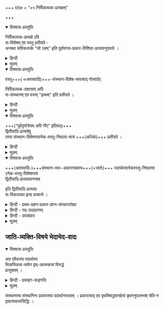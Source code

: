 +++
title = "०५ निर्विकल्पक-प्रत्यक्षम्"

+++

<details open><summary>विश्वास-प्रस्तुतिः</summary>

निर्विकल्पक-प्रत्यक्षे ऽपि  
स-विशेषम् एव वस्तु प्रतीयते -  
अन्यथा सविकल्पके "सो ऽयम्" इति पूर्वावगत-प्रकार-विशिष्ट-प्रत्ययानुपपत्तेः ।
</details>

<details><summary>हिन्दी</summary>

आगे श्रीभाष्यकार स्वामी जी ने अद्वैतवादियों के इस कथन का —  
कि निर्विकल्पकप्रत्यक्ष निर्विशेषवस्तु का ग्रहण करता है-  
खण्डन किया है ।  

बौद्ध और अद्वैती इत्यादि वादियों ने  
यह माना है कि  
निर्विकल्पक-प्रत्यक्ष सर्व-विशेष-शून्य वस्तु का ग्रहण करता है ।  

उनका यह मन्तव्य समीचीन नहीं है ।  
'यह वस्तु ऐसी है'  
इस प्रकार का ही  
ज्ञान का स्वरूप होता है।  
ज्ञान में "यह वस्तु" कहकर  
पदार्थ का स्वरूप  
तथा "ऐसी" कहकर तद्गत विशेष भासित होता है ।  
इससे यही फलित होता है कि  
सभी ज्ञान सविशेषवस्तु का ही ग्रहण करते हैं ।  
</details>


<details><summary>मूलम्</summary>

निर्विकल्पकप्रत्यक्षे ऽपि सविशेषम् एव वस्तु प्रतीयते - अन्यथा सविकल्पके सो ऽयम् इति पूर्वावगतप्रकारविशिष्टप्रत्ययानुपपत्तेः।  
</details>

<details open><summary>विश्वास-प्रस्तुतिः</summary>

वस्तु+++(→अवयवादि)+++-संस्थान-विशेष-रूपत्वाद्  गोत्वादेर्  

निर्विकल्पक-दशायाम् अपि  
स-संस्थानम् एव वस्त्व् "इत्थम्" इति प्रतीयते । 
</details>

<details><summary>हिन्दी</summary>

कई वादियों ने यह माना है कि  
निर्विकल्पकप्रत्यक्ष में  
जाति गुण और द्रव्य इत्यादि  
बिना आपसी सम्बन्ध के  
अलग गृहीत होते हैं ।  

उनका यह वाद भी ठीक नहीं है -  
क्योंकि परस्पर में  
सदा सम्बन्ध रखने वाले  
तथा एक इन्द्रिय से गृहीत होने योग्य  
जाति, गुण और द्रव्य इत्यादि पदार्थ  
विशेष्य-विशेषणभाव से  
एक साथ गृहीत हो सकते हैं।  

तथा यह अनुभव भी —  
कि "यह पदार्थ ऐसा है”—  
यही सिद्ध करता है कि   
प्राथमिक-प्रत्यक्ष में जातिगुण और द्रव्य इत्यादि पदार्थ विशेष्यविशेषणभाव से गृहीत होते हैं ।  
</details>


<details><summary>मूलम्</summary>

वस्तुसंस्थानविशेषरूपत्वाद् गोत्वादेर् निर्विकल्पकदशायाम् अपि ससंस्थानम् एव वस्त्व् इत्थम् इति प्रतीयते । 
</details>


<details open><summary>विश्वास-प्रस्तुतिः</summary>

+++("पूर्वदृष्टेवेयम् अपि गौर्" इतिवत्)+++  
द्वितीयादि-प्रत्ययेषु  
तस्य संस्थान-विशेषस्यानेक-वस्तु-निष्ठता-मात्रं +++(अधिकं)+++ प्रतीयते । 
</details>

<details><summary>हिन्दी</summary>

यहाँ पर यह प्रश्न उठता है कि  
अन्यान्य-वादियों ने  
निर्विकल्पक एवं सविकल्पक-प्रत्यक्ष में  
इस प्रकार भेद को सिद्ध किया है कि  
निर्विकल्पक-प्रत्यक्ष विशेषण-रहित-वस्तु का ग्रहण करता है  
स-विकल्पक-प्रत्यक्ष विशेषण-विशिष्ट पदार्थ का ग्रहण करता है ।  
यदि सिद्धान्त में ये दोनों प्रत्यक्ष विशेषण-विशिष्ट-वस्तु के ग्राहक माने जायँ  
तो इनमें भेद कैसे सिद्ध किया जा सकता है ?  

इस प्रश्न के उत्तर में  
श्रीरामानुज स्वामी जी ने यह कहा है कि  
अनुभव के अनुसार  
सभी ज्ञान विशेषण-विशिष्ट-वस्तु के ही ग्राहक सिद्ध होते हैं,  
कोई भी ज्ञान  
निर्विशेष-वस्तु का ग्राहक  
प्रतीत नहीं होता ।  
उसको सिद्ध करने के लिये  
परवादियों के द्वारा कही जाने वाली युक्तियाँ सारहीन हैं ।  
ऐसी स्थिति में  
निर्विकल्पक-प्रत्यक्ष और सविकल्पक-प्रत्यक्ष में भेद  
इस प्रकार ही सिद्ध करना होगा कि  
अधिक-विशेषण-विशिष्ट पदार्थ का ग्रहण करने वाला प्रत्यक्ष  
**सविकल्पक-प्रत्यक्ष** है ।+++(5)+++  
अल्पविशेषण से विशिष्ट पदार्थ का ग्रहण करने वाला प्रत्यक्ष  
निर्विकल्पक प्रत्यक्ष है ।  
जिस प्रकार लोक में  
अल्प धन वाले पुरुष को निर्धन  
एवं अधिक धन [[६७]] वाले पुरुष को धनिक कहा जाता है,  
उसी प्रकार प्रकृत में समझना चाहिये ।  

इस प्रकार भेद करना असंगत ही है कि  
निर्विशेषवस्तु का ग्राहक ज्ञान  
निर्विकल्पक है  
तथा सविशेषवस्तु का ग्राहक ज्ञान सविकल्पक है ।  

यह प्रश्न उठता है कि  
किस प्रकार के प्रत्यक्ष को निर्विकल्पक  
एवं किस प्रकार के प्रत्यक्ष को सविकल्पक कहना चाहिये ।  

उत्तर यही है कि प्रथमपिण्ड के विषय में होने वाले प्रत्यक्ष को निर्विकल्पक  
एवं द्वितीय आदि पिण्डों के विषय में होने वाले प्रत्यक्ष को सविकल्पक कहना चाहिये ।  
भाव यह है कि प्रथम गोव्यक्ति को देखने वाला मनुष्य  
समझता है कि यह गौ है ।  
वही मनुष्य आगे दूसरे और तीसरे इत्यादि गोव्यक्तियों को देखते समय  
समझता है कि  
यह भी गौ है ।  
प्रथमपिण्डग्रहण में "यह गौ है "  
ऐसा ज्ञान होता है ।  
द्वितीय आदि पिण्डग्रहण में  
"यह भी गौ है" ऐसा ज्ञान होता है ।  

प्रथमपिण्डग्रहण में गोव्यक्ति  
विशेष्य के रूप में  
तथा गोत्वजाति प्रकार रूप में भासती है ।  
द्वितीय आदि पिण्डग्रहण में भी  
गोव्यक्ति विशेष्यरूप में  
तथा गोत्वजाति  
प्रकार रूप में भासती है ।  
इस प्रकार दोनों ही प्रत्यक्ष  
प्रकारविशिष्ट-वस्तु का ही ग्रहण करते हैं ।  
कोई भी प्रत्यक्ष  
निष्प्रकारवस्तु का ग्रहण नहीं करता ।  
अन्तर इतना ही है कि  
प्रथम पिण्डग्रहण में  
यद्यपि गोत्वजाति भासती है  
किन्तु उस समय यह पता नहीं चलता कि  
यह गोत्वजाति व्यक्त्यन्तर में भी रहने वाली है ।  
किन्तु द्वितीयादिपिण्डग्रहण में  
गोत्वजाति के भान के साथ  
यह भी विदित होता है कि  
यह गोत्वजाति-जो पहले व्यक्ति में देखी गयी है-  
इन द्वितीयादि व्यक्तियों में भी दिखाई देती है ।  

इस प्रकार  
गोत्वजाति की व्यक्त्यन्तरों में अनुवृत्ति  
द्वितीयादिपिण्डग्रहण में भासती है,  
प्रथमपिण्डग्रहण में नहीं । 
</details>



<details><summary>मूलम्</summary>

द्वितीयादिप्रत्ययेषु तस्य संस्थानविशेषस्यानेकवस्तुनिष्ठतामात्रं प्रतीयते । 
</details>


<details open><summary>विश्वास-प्रस्तुतिः</summary>

+++(अवयवादि-)+++संस्थान-रूप--प्रकाराख्यस्य+++(=जातेः)+++ पदार्थस्यानेकवस्तु-निष्ठतया ऽनेक-वस्तु-विशेषणत्वं  
द्वितीयादि-प्रत्ययावगम्यम्  

इति द्वितीयादि-प्रत्ययाः  
स-विकल्पका इत्य् उच्यन्ते । 
</details>

<details><summary>हिन्दी - प्रथम-ग्रहण-प्रकार-ज्ञान-संस्कारापेक्षा</summary>

प्रथमपिण्डग्रहरण में व्यक्ति और जाति भासती है  
किन्तु जाति की व्यक्त्यन्तर में अनुवृत्ति नहीं भासती है ।  
अतएव प्रथमपिण्डग्रहण अल्पग्राहक होने से  
निर्विकल्पक कहलाता है । द्वितीयादिपिण्डग्रहणों में गोव्यक्ति जाति एवं जाति की  
व्यक्त्यन्तर में अनुवृत्ति  
ये तीनों अर्थ भासते हैं ।  

अतएव द्वितीयादिपिण्डग्रहण अधिक ग्राहक होने से सविकल्पक कहलाते हैं ।  
द्वितीयादिपिण्डग्रहण में जाति की अनुवृत्ति भी भासती है अतएव उस ज्ञान का आकार "यह भी गौ है" इस प्रकार का होता है ।  
प्रथमपिण्डग्रहण में गोत्वजाति की अनुवृत्ति नहीं भासती है ।  
अतएव उस ज्ञान का आकार " यह गौ है"  
इस प्रकार का होता है । 

द्वितीयादिपिण्डग्रहण में अनुवृत्ति भासने का कारण यही है कि  
प्रथमपिण्डग्रहण में भी  
जाति का साक्षात्कार हो गया,  
उससे संस्कार उत्पन्न हुआ,  

उस संस्कार से युक्त इन्द्रिय से  
द्वितीयादिपिण्डों को देखते समय  
जाति की जानकारी के साथ ही साथ  
यह भी विदित होता है कि  
यह जाति पहले एक व्यक्ति में देखी गई है  
अब इस अन्य व्यक्ति में दिखाई देती है ।  
अत एव द्वितीयादिपिण्डग्रहण में अनुवृत्ति भी भासने लगती है ।  

निर्विकल्प कहे जाने वाले प्रथमपिण्डग्रहण में भी  
जातिविशिष्टवस्तु ही भासती है  
निर्विशेष नहीं ।  
निर्विकल्प में  
जाति का भान होने पर ही  
सविकल्प में अनुवृत्ति का भान घट सकता है ।  
“वैसे ही यह भी गौ है”  
यही सविकल्पक ज्ञान का आकार है ।  
इसमें पूर्वविदित गोत्व-जाति की व्यक्त्य्-अन्तर-सम्बन्ध-रूपिणी अनुवृत्ति  
संस्कारबल से भासती है ।  

निर्विकल्पक में यदि जाति का भान न होता  
तो सविकल्पक [[६८]] में उसकी अनुवृत्ति का भान हो ही नहीं सकता ।  
किन्तु हो रहा है,  
इसलिये मानना पड़ता है कि निर्विकल्पक में भी जातिविशिष्टवस्तु का ही भान होता है,  
निर्विशेष का नहीं ।  
</details>


<details><summary>हिन्दी - गव्-उदाहरणम्</summary>

गोव्यक्ति में जो विलक्षण अवयवसन्निवेश है,  
वही गोत्वजाति है,  
उससे अतिरिक्त नहीं ।+++(5)+++  
प्रथम गोव्यक्ति को देखते समय भी  
विलक्षण अवयव-सन्निवेश से युक्त व्यक्ति ही  
"यह गौ है” ऐसा भासता है ।  
द्वितीयादि-पिण्ड-ग्रहणों में  
उसी सन्निवेश का  
अन्य व्यक्ति में भी सद्भाव प्रतीत होता है ।  
सन्निवेश ही जाति है,  
वही ज्ञान में प्रकाररूप में भासती है,  
उसका अन्यान्य व्यक्तियों के प्रति  
विशेषण के रूप में भान  
द्वितीयादिपिण्डग्रहणों में ही होता है ।  
अतएव अधिक ग्राहक होने के कारण  
द्वितीयादि-पिण्ड-ग्रहण सविकल्पक कहलाते हैं,  
अल्पग्राहक होने से  
प्रथमपिण्डग्रहण निर्विकल्पक कहलाता है ।  

</details>

<details><summary>हिन्दी - उपसंहारः</summary>

विषयभान की दृष्टि से  
निर्विकल्पक और सविकल्पक में  
यह भेद सिद्ध होता है कि  निर्विकल्पक में व्यक्ति और जाति  
ये दो पदार्थ भासते हैं,  
सविकल्पक में व्यक्ति जाति और जाति की अनुवृत्ति ये तीन पदार्थ भासते हैं ।  
ज्ञानोत्पादक कारण की दृष्टि से  
इन दोनों में यह भेद सिद्ध होता है कि  
केवल इन्द्रिय से निर्विकल्पक ज्ञान उत्पन्न होता है,  
संस्कारसहित इन्द्रिय से  
सविकल्पक ज्ञान उत्पन्न होता है ।  

यह भेद सर्वथा असंगत है कि  निर्विकल्पक निर्विशेषवस्तु का ग्राहक है,  
तथा सविकल्पक सविशेषवस्तु का ग्राहक है ।  

इस प्रकार विवेचन करके  
श्रीभाष्यकार स्वामी जी ने  
अद्वैतवादी इत्यादि वादियों के इस मत का –  
कि निर्विकल्पक निर्विशेषवस्तु का ग्राहक है -  
खण्डन किया है ।  

</details>



<details><summary>मूलम्</summary>

संस्थानरूपप्रकाराख्यस्य पदार्थस्यानेकवस्तुनिष्ठतयानेकवस्तुविशेषणत्वं द्वितीयादिप्रत्ययावगम्यम् इति द्वितीयादिप्रत्ययाः सविकल्पका इत्य् उच्यन्ते । 
</details>

## जाति-व्यक्ति-विषये भेदाभेद-वादः

<details open><summary>विश्वास-प्रस्तुतिः</summary>

अत एवैकस्य पदार्थस्य  
भिन्नाभिन्नत्व-रूपेण द्व्य्-आत्मकत्वं विरुद्धं  
प्रत्युक्तम् । 
</details>

<details><summary>हिन्दी - प्रसङ्ग-सङ्गतिः</summary>

आगे श्रीरामानुज स्वामी जी ने प्रसंगसंगति से  
भेदाभेदवादियों के मत का खण्डन किया है ।  
भेदाभेदवादियों ने  
जाति और व्यक्ति में  
भेद के साथ  
अभेद भी माना है ।  
यह अर्थ श्रीभाष्यकार स्वामी जी के  
स्मरणपथ में आ गया है ।  

स्मरण में आये हुये अर्थ पर विचार करना चाहिये,  
उपेक्षा नहीं करनी चाहिये।  
यही **प्रसंगसंगति** कहलाती है ।+++(5)+++  

</details>




<details><summary>मूलम्</summary>

अत एवैकस्य पदार्थस्य भिन्नाभिन्नत्वरूपेण द्व्यात्मकत्वं विरुद्धं प्रत्युक्तम् । 
</details>



संस्थानस्य संस्थानिनः प्रकारतया पदार्थान्तरत्वम् । प्रकारत्वाद् एव पृथक्सिद्ध्यनर्हत्वं पृथगनुपलम्भश् चेति न द्व्यात्मकत्वसिद्धिः ।